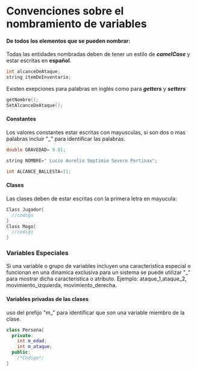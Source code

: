 # Convenciones sobre el nombramiento de variables
#### De todos los elementos que se pueden nombrar:
Todas las entidades nombradas deben de tener un estilo de ***camelCase*** y estar escritas en **español**.  
```cpp
int alcanceDeAtaque;
string itemDeInventario;
```
Existen exepciones para palabras en inglés como para ***getters*** y ***setters***
```cpp
getNombre();
SetAlcanceDeAtaque();
```
#### Constantes
Los valores constantes estar escritas con mayusculas, si son dos o mas palabras incluir "_" para identificar las palabras.
```cpp
double GRAVEDAD= 9.81;

string NOMBRE=" Lucio Aurelio Septimio Severo Pertinax";

int ALCANCE_BALLESTA=11;
```
#### Clases
Las clases deben de estar escritas con la primera letra en mayucula:
```cpp
Class Jugador{
  //codigo
}
Class Mago{
  //codigo
}
```
### Variables Especiales
Si una variable o grupo de variables incluyen una caracteristica especial o funcionan en una dinamica exclusiva para un sistema se puede utilizar "_" para mostrar dicha caracteristica o atributo.
Ejemplo: ataque_1,ataque_2, movimiento_izquierda, movimiento_derecha.

#### Variables privadas de las clases 
uso del prefijo "m_" para identificar que son una variable miembro de la clase.
```cpp
class Persona{
  private:
    int m_edad;
    int m_ataque;
  public:
    /*Codigo*/
}
```


